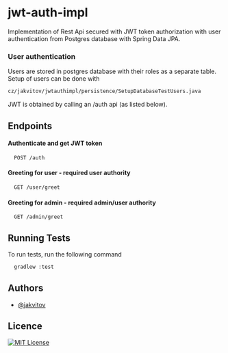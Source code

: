 
# jwt-auth-impl
Implementation of Rest Api secured with JWT token authorization with user authentication from Postgres database with Spring Data JPA.

### User authentication
Users are stored in postgres database with their roles as a separate table. Setup of users can be done with
```txt
cz/jakvitov/jwtauthimpl/persistence/SetupDatabaseTestUsers.java
```
JWT is obtained by calling an /auth api (as listed below).


## Endpoints

#### Authenticate and get JWT token

```http
  POST /auth
```

#### Greeting for user - required user authority

```http
  GET /user/greet
```

#### Greeting for admin - required admin/user authority

```http
  GET /admin/greet
```



## Running Tests

To run tests, run the following command

```bash
  gradlew :test
```


## Authors

- [@jakvitov](https://www.github.com/jakvitov)



## Licence


[![MIT License](https://img.shields.io/badge/License-MIT-green.svg)](https://choosealicense.com/licenses/mit/)
